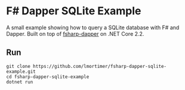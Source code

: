 # F# Dapper SQLite Example

A small example showing how to query a SQLite database with F# and Dapper. Built on top of [fsharp-dapper](https://github.com/AlexTroshkin/fsharp-dapper) on .NET Core 2.2. 

## Run

    git clone https://github.com/lmortimer/fsharp-dapper-sqlite-example.git
    cd fsharp-dapper-sqlite-example
    dotnet run